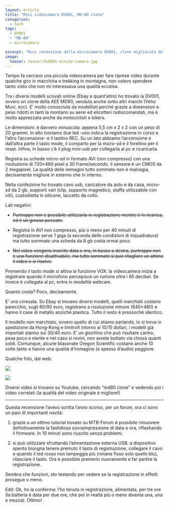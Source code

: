 ```yaml
---
layout: article
title: "Mini videocamera DV001, MD-80 clone"
categories: 
  - tech
tags: 
  - DV001
  - "MD-80"
  - microcamera

excerpt: "Mini recensione della microcamera DV001, clone migliorato della MD-80"
image: 
  teaser: teaser/dv0001-minidv-camera.jpg
---
```


Tempo fa cercavo una piccola videocamera per fare riprese video durante qualche giro in macchina e trekking in montagna, non volevo spendere tanto visto che non mi interessava una qualità eccelsa.

Tra i diversi modelli scovati online (Ebay e quant’altro) ho trovato la DV001, ovvero un clone della AEE MD80, venduta anche sotto altri marchi (Veho Muvi, ecc).
E’ molto conosciuta da modellisti perché grazie a dimensioni e peso ridotti in tanti la montano su aerei ed elicotteri radiocomandati, ma è molto apprezzata anche da motociclisti e bikers.

Le dimensioni: è davvero minuscola: appena 5,5 cm x 2 x 2 con un peso di 20 grammi.
In alto troviamo due led -uno indica la registrazione in corso e l’altro l’accensione- e il tastino REC.
Su un lato abbiamo l’accensione e dall’altra parte il tasto mode, il comparto per la micro-sd e il forellino per il reset.
Infine, in basso c’è il plug mini-usb per collegarla al pc e ricaricarla.

Registra su schede micro-sd in formato AVI (non compresso) con una risoluzione di 720×480 pixel a 30 frame/secondo. Il sensore è un CMOS da 2 megapixel.
La qualità delle immagini tutto sommato non è malvagia, decisamente migliore in esterno che in interno.

Nella confezione ho trovato cavo usb, caricatore da auto e da casa, micro-sd da 2 gb, supporti vari (clip, supporto magnetico, staffa utilizzabile con viti), custodietta in silicone, laccetto da collo.

Lati negativi:

- ~~Purtroppo non è possibile utilizzarla in registrazione mentre è in ricarica, ed è un grosso peccato.~~  

- Registra in AVI non compresso, più o meno per 40 minuti di registrazione serve 1 giga (a seconda delle condizioni di inquadratura) ma tutto sommato una scheda da 8 gb costa ormai poco.

- ~~Nel video vengono inserite data e ora, in basso a destra, purtroppo non è una funzione disattivabile, ma tutto sommato si può ritagliare un attimo il video e si risolve.~~

Premendo il tasto mode si attiva la funzione VOX: la videocamera inizia a registrare quando il microfono percepisce un rumore oltre i 65 decibel. Se invece è collegata al pc, entra in modalità webcam.

Quanto costa? Poco, decisamente.

E’ una cinesata. Su Ebay si trovano diversi modelli, quelli marchiati costano parecchio, sugli 80/90 euro, registrano a risoluzione minore (640×480) e hanno il case di metallo anzichè plastica. Tutto il resto è pressochè identico.

Il modello non marchiato, ovvero quello di cui stiamo parlando, lo si trova in spedizione da Hong-Kong e limitrofi intorno ai 10/15 dollari, i modelli già importati stanno sui 30/40 euro.
E’ un giochino che può risultare carino, pesa poco e niente e nel caso si rovini, non avrete buttato via chissà quanti soldi.
Comunque, alcune blasonate Oregon Scientific costano anche 10 volte tanto e hanno una qualità d’immagine (e spesso d’audio) peggiore.

Qualche foto, dal web:

![](http://i41.tinypic.com/256ber8.jpg)

![](http://i40.tinypic.com/119nthx.gif)

Diversi video si trovano su Youtube, cercando “md80 clone” e vedendo poi i video correlati (la qualità del video originale è migliore!)

-----------

Questa recensione l’avevo scritta l’anno scorso, per un forum, ora ci sono un paio di importanti novità:

1) grazie a un ottimo tutorial trovato su MTB-Forum è possibile rimuovere definitivamente la fastidiosa sovraimpressione di data e ora, riflashando il firmware. In 10 minuti sono riuscito senza problemi.

2) si può utilizzare sfruttando l’alimentazione esterna USB: a dispositivo spento bisogna tenere premuto il tasto di registrazione, collegare il cavo e quando il led rosso non lampeggia più (rimane fisso solo quello blu), rilasciare il tasto. Ora è possibile premerlo nuovamente e far partire la registrazione.

Sembra che funzioni, sto testando per vedere se la registrazione in effetti prosegue o meno.

Edit:
Ok, ho la conferma: l’ho tenuta in registrazione, alimentata, per tre ore (la batteria è data per due ore, che poi in realtà più o meno diventa una, una e mezza). Ottimo!
